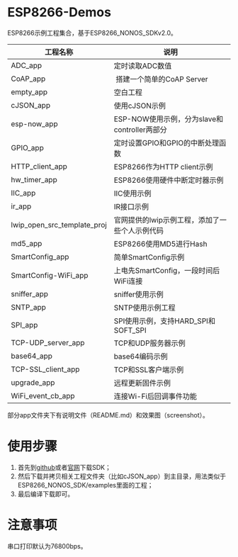 # ESP8266-Demos

ESP8266示例工程集合，基于ESP8266_NONOS_SDKv2.0。

| 工程名称 | 说明 |
|---|---|
| ADC_app| 定时读取ADC数值 |
| CoAP_app | 搭建一个简单的CoAP Server |
| empty_app | 空白工程 |
| cJSON_app | 使用cJSON示例 |
| esp-now_app | ESP-NOW使用示例，分为slave和controller两部分 |
| GPIO_app | 定时设置GPIO和GPIO的中断处理函数 |
| HTTP_client_app | ESP8266作为HTTP client示例 |
| hw_timer_app | ESP8266使用硬件中断定时器示例 |
| IIC_app | IIC使用示例 |
| ir_app | IR接口示例 |
| lwip_open_src_template_proj | 官网提供的lwip示例工程，添加了一些个人示例代码 |
| md5_app | ESP8266使用MD5进行Hash |
| SmartConfig_app | 简单SmartConfig示例 |
| SmartConfig-WiFi_app | 上电先SmartConfig，一段时间后WiFi连接 |
| sniffer_app | sniffer使用示例 |
| SNTP_app | SNTP使用示例工程 |
| SPI_app | SPI使用示例，支持HARD_SPI和SOFT_SPI |
| TCP-UDP_server_app | TCP和UDP服务器示例 |
| base64_app | base64编码示例 |
| TCP-SSL_client_app | TCP和SSL客户端示例 |
| upgrade_app |  远程更新固件示例 |
| WiFi_event_cb_app | 连接Wi-Fi后回调事件功能 |

部分app文件夹下有说明文件（README.md）和效果图（screenshot）。

# 使用步骤

1. 首先到[github](https://github.com/espressif/ESP8266_NONOS_SDK)或者[官网](http://espressif.com/zh-hans/products/hardware/esp8266ex/resources)下载SDK；
2. 然后下载并拷贝相关工程文件夹（比如cJSON_app）到主目录，用法类似于ESP8266_NONOS_SDK/examples里面的工程；
3. 最后编译下载即可。

# 注意事项

串口打印默认为76800bps。




